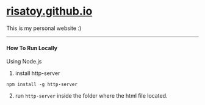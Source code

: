 # [risatoy.github.io](https://risatoy.github.io/)

This is my personal website :)


----
#### How To Run Locally
Using Node.js

1. install http-server 
```
npm install -g http-server
```
2. run ``` http-server ``` inside the folder where the html file located.



